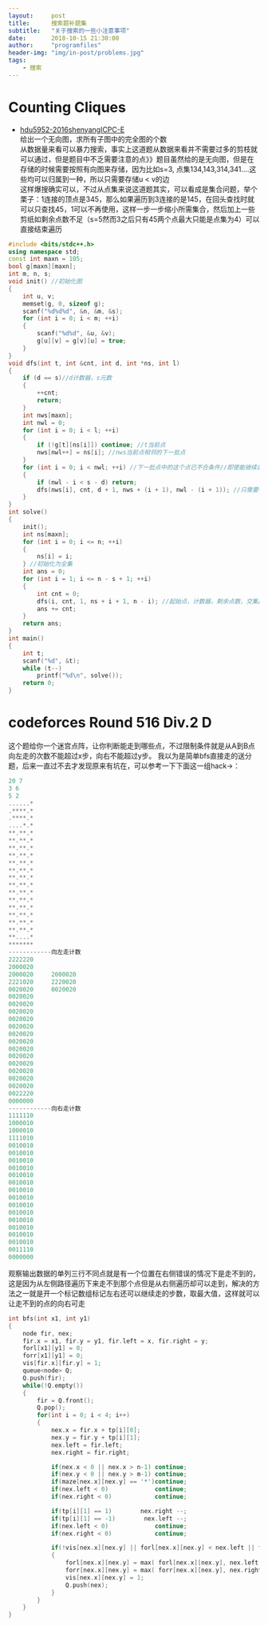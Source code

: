 ```yaml
---
layout:     post
title:      搜索题补题集
subtitle:   "关于搜索的一些小注意事项"
date:       2018-10-15 21:30:00
author:     "programfiles"
header-img: "img/in-post/problems.jpg"
tags:
    - 搜索
---
```

# Counting Cliques 
* [hdu5952-2016shenyangICPC-E](http://acm.hdu.edu.cn/showproblem.php?pid=1430)<br>
给出一个无向图，求所有子图中的完全图的个数<br>
从数据量来看可以暴力搜索，事实上这道题从数据来看并不需要过多的剪枝就可以通过，但是题目中不乏需要注意的点》》题目虽然给的是无向图，但是在存储的时候需要按照有向图来存储，因为比如s=3, 点集134,143,314,341....这些均可以归属到一种，所以只需要存储u < v的边<br>
这样爆搜确实可以，不过从点集来说这道题其实，可以看成是集合问题，举个栗子：1连接的顶点是345，那么如果遍历到3连接的是145，在回头查找时就可以只查找45，1可以不再使用，这样一步一步缩小所需集合，然后加上一些剪纸如剩余点数不足（s=5然而3之后只有45两个点最大只能是点集为4）可以直接结束遍历

```cpp
#include <bits/stdc++.h>
using namespace std;
const int maxn = 105;
bool g[maxn][maxn];
int m, n, s;
void init() //初始化图 
{
    int u, v;
    memset(g, 0, sizeof g);
    scanf("%d%d%d", &n, &m, &s);
    for (int i = 0; i < m; ++i)
    {
        scanf("%d%d", &u, &v);
        g[u][v] = g[v][u] = true;
    }
}
void dfs(int t, int &cnt, int d, int *ns, int l)
{
    if (d == s)//d计数器，s元数
    {
        ++cnt;
        return;
    }
    int nws[maxn];
    int nwl = 0;
    for (int i = 0; i < l; ++i)
    {
        if (!g[t][ns[i]]) continue; //t当前点 
        nws[nwl++] = ns[i]; //nws当前点相邻的下一批点 
    }
    for (int i = 0; i < nwl; ++i) //下一批点中的这个点已不合条件//即使能继续走最后也不够了 
    {
        if (nwl - i < s - d) return;
        dfs(nws[i], cnt, d + 1, nws + (i + 1), nwl - (i + 1)); //只需要考虑i+1以后的，l同理缩短因为需要点数减少 
    }
}
int solve()
{
    init();
    int ns[maxn];
    for (int i = 0; i <= n; ++i)
    {
        ns[i] = i;
    } //初始化为全集 
    int ans = 0;
    for (int i = 1; i <= n - s + 1; ++i)
    {
        int cnt = 0;
        dfs(i, cnt, 1, ns + i + 1, n - i); //起始点，计数器，剩余点数，交集/全 
        ans += cnt;
    }
    return ans;
}
int main()
{
    int t;
    scanf("%d", &t);
    while (t--)
        printf("%d\n", solve());
    return 0;
}
```
# codeforces Round 516 Div.2 D
这个题给你一个迷宫点阵，让你判断能走到哪些点，不过限制条件就是从A到B点向左走的次数不能超过x步，向右不能超过y步。
我以为是简单bfs直接走的送分题，后来一直过不去才发现原来有坑在，可以参考一下下面这一组hack->：
```cpp
20 7
3 6
5 2
......*
.****.*
.****.*
....*.*
**.**.*
**.**.*
**.**.*
**.**.*
**.**.*
**.**.*
**.**.*
**.**.*
**.**.*
**.**.*
**.**.*
**.**.*
**.**.*
**.**.*
**....*
*******
------------向左走计数
2222220
2000020
2000020     2000020
2221020     2220020
0020020     0020020
0020020
0020020
0020020
0020020
0020020
0020020
0020020
0020020
0020020
0020020
0020020
0020020
0020020
0022220
0000000
------------向右走计数
1111110
1000010
1000010
1111010
0010010
0010010
0010010
0010010
0010010
0010010
0010010
0010010
0010010
0010010
0010010
0010010
0010010
0010010
0011110
0000000
```
观察输出数据的单列三行不同点就是有一个位置在右侧错误的情况下是走不到的，这是因为从左侧路径遍历下来走不到那个点但是从右侧遍历却可以走到，解决的方法之一就是开一个标记数组标记左右还可以继续走的步数，取最大值，这样就可以让走不到的点的向右可走
```cpp
int bfs(int x1, int y1)
{
    node fir, nex;
    fir.x = x1, fir.y = y1, fir.left = x, fir.right = y;
    forl[x1][y1] = 0;
    forr[x1][y1] = 0;
    vis[fir.x][fir.y] = 1;
    queue<node> Q;
    Q.push(fir);
    while(!Q.empty())
    {
        fir = Q.front();
        Q.pop();
        for(int i = 0; i < 4; i++)
        {
            nex.x = fir.x + tp[i][0];
            nex.y = fir.y + tp[i][1];
            nex.left = fir.left;
            nex.right = fir.right;

            if(nex.x < 0 || nex.x > n-1) continue;
            if(nex.y < 0 || nex.y > m-1) continue;
            if(maze[nex.x][nex.y] == '*')continue;
            if(nex.left < 0)             continue;
            if(nex.right < 0)            continue;

            if(tp[i][1] == 1)        nex.right --;
            if(tp[i][1] == -1)        nex.left --;
            if(nex.left < 0)             continue;
            if(nex.right < 0)            continue;

            if(!vis[nex.x][nex.y] || forl[nex.x][nex.y] < nex.left || forr[nex.x][nex.y] < nex.right)
            {
                forl[nex.x][nex.y] = max( forl[nex.x][nex.y], nex.left );
                forr[nex.x][nex.y] = max( forr[nex.x][nex.y], nex.right);
                vis[nex.x][nex.y] = 1;
                Q.push(nex);
            }
        }
    }
}
```
